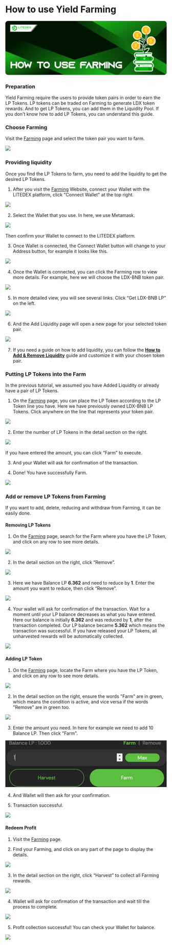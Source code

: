 # How to use Yield Farming

![](../../.gitbook/assets/10.-how-to-use-farming%20%281%29.svg)

### **Preparation**

Yield Farming require the users to provide token pairs in order to earn the LP Tokens. LP tokens can be traded on Farming to generate LDX token rewards. And to get LP Tokens, you can add them in the Liquidity Pool. If you don't know how to add LP Tokens, you can understand this guide.

### **Choose Farming**

Visit the [Farming](https://app.litedex.io/farming) page and select the token pair you want to farm.

![](https://gblobscdn.gitbook.com/assets%2F-Mfq-xr1Ba1zZ4TSvXC0%2F-Mh2DdTJRJSE6iZORIeM%2F-Mh2pf7JSLu5nDE3n4uC%2FEAA1CE68-281D-4E72-AE22-A8D8B84525C9_1_105_c.jpeg?alt=media&token=fd0ff453-2755-4592-974d-7c244d4ba999)

### **Providing liquidity**

Once you find the LP Tokens to farm, you need to add the liquidity to get the desired LP Tokens.

1. After you visit the [Farming](https://app.litedex.io/farming) Website, connect your Wallet with the LITEDEX platform, click "Connect Wallet" at the top right.

![](https://gblobscdn.gitbook.com/assets%2F-Mfq-xr1Ba1zZ4TSvXC0%2F-Mh2DdTJRJSE6iZORIeM%2F-Mh2pxEhxu9_wJIkWTXa%2F9024066D-28C7-4737-9D03-71AFF50583B6_4_5005_c.jpeg?alt=media&token=ddf2691e-e5ce-4c23-b3c2-52cce47d86e2)

2. Select the Wallet that you use. In here, we use Metamask.

![](https://gblobscdn.gitbook.com/assets%2F-Mfq-xr1Ba1zZ4TSvXC0%2F-Mh2DdTJRJSE6iZORIeM%2F-Mh2uR_BpQX8VLZSyR22%2F155E4CAE-4686-47F9-B6C9-AD9CBA5D0546_1_105_c.jpeg?alt=media&token=adca44b3-e507-4b3d-9369-8d59f5ae6a8e)

Then confirm your Wallet to connect to the LITEDEX platform.

3. Once Wallet is connected, the Connect Wallet button will change to your Address button, for example it looks like this.

![](https://gblobscdn.gitbook.com/assets%2F-Mfq-xr1Ba1zZ4TSvXC0%2F-Mh2DdTJRJSE6iZORIeM%2F-Mh2uf5W-YkKyPgS78ne%2F89C43009-FAF6-4614-B50B-5EBA33E6756D_4_5005_c.jpeg?alt=media&token=3af6eac0-11f4-423b-9d81-b8273b086667)

4. Once the Wallet is connected, you can click the Farming row to view more details. For example, here we will choose the LDX-BNB token pair.

![](https://gblobscdn.gitbook.com/assets%2F-Mfq-xr1Ba1zZ4TSvXC0%2F-Mh2DdTJRJSE6iZORIeM%2F-Mh2vCafj59rtdTS8AGl%2F85B51AB8-9FE1-4165-AECD-46885E88202E_1_201_a.jpeg?alt=media&token=855f49a4-494d-429f-b9c8-db21c766e8e3)

5. In more detailed view, you will see several links. Click “Get LDX-BNB LP” on the left.

![](https://gblobscdn.gitbook.com/assets%2F-Mfq-xr1Ba1zZ4TSvXC0%2F-Mh2DdTJRJSE6iZORIeM%2F-Mh2wffJqQ9mC4pHhEOx%2F2E9B4822-D6D3-4709-8C0D-44E282E6E5EF_1_105_c.jpeg?alt=media&token=51017043-e227-491b-8453-e69fe8aeab48)

6. And the Add Liquidity page will open a new page for your selected token pair.

![](https://gblobscdn.gitbook.com/assets%2F-Mfq-xr1Ba1zZ4TSvXC0%2F-Mh2DdTJRJSE6iZORIeM%2F-Mh2xtt7TbdIHLjiO8yR%2FBD7E2B36-BDE7-40F0-993A-9C1DA22B22A2_1_105_c.jpeg?alt=media&token=6563d57e-8cfb-4148-a731-20c370915843)

7. If you need a guide on how to add liquidity, you can follow the [**How to Add & Remove Liquidity**](../exchange/how-to-add-and-remove-liquidity.md) guide and customize it with your chosen token pair.

### **Putting LP Tokens into the Farm**

In the previous tutorial, we assumed you have Added Liquidity or already have a pair of LP Tokens.

1. On the [Farming](https://app.litedex.io/farming) page, you can place the LP Token according to the LP Token line you have. Here we have previously owned LDX-BNB LP Tokens. Click anywhere on the line that represents your token pair.

![](https://gblobscdn.gitbook.com/assets%2F-Mfq-xr1Ba1zZ4TSvXC0%2F-Mh2DdTJRJSE6iZORIeM%2F-Mh3-9D0T2tYv5Lk8w0z%2FC2D1385F-0068-47E3-A0A2-F0AEB0F1DF4E_1_105_c.jpeg?alt=media&token=0f59adbc-cf94-41da-b37e-984181f4eba1)

2. Enter the number of LP Tokens in the detail section on the right.

![](https://gblobscdn.gitbook.com/assets%2F-Mfq-xr1Ba1zZ4TSvXC0%2F-Mh2DdTJRJSE6iZORIeM%2F-Mh3-P92pzm2RyDRdur6%2FACFBECFE-EB24-4FD2-BC67-89C80672647F_4_5005_c.jpeg?alt=media&token=4b1889cb-e11b-47f5-87d8-494e1c93d064)

If you have entered the amount, you can click “Farm” to execute.

3. And your Wallet will ask for confirmation of the transaction.

4. Done! You have successfully Farm.

![](https://gblobscdn.gitbook.com/assets%2F-Mfq-xr1Ba1zZ4TSvXC0%2F-Mh2DdTJRJSE6iZORIeM%2F-Mh3-fIBZ2ZMMU5Qquqg%2F6F23379F-CF1E-471B-91C8-A5AFA44B2A56_1_201_a.jpeg?alt=media&token=b939a7bf-4098-46ef-b008-f00fcf497886)

### **Add or remove LP Tokens from Farming**

If you want to add, delete, reducing and withdraw from Farming, it can be easily done.

#### **Removing LP Tokens**

1. On the [Farming](https://app.litedex.io/farming) page, search for the Farm where you have the LP Token, and click on any row to see more details.

![](https://gblobscdn.gitbook.com/assets%2F-Mfq-xr1Ba1zZ4TSvXC0%2F-Mh2DdTJRJSE6iZORIeM%2F-Mh31n_vkSWa86Mb3SFh%2F6C6FF250-CBC6-4743-A371-DB4AD352A0B3_1_105_c.jpeg?alt=media&token=f91672b3-48ea-4a93-9082-38e0ad25028d)

2. In the detail section on the right, click “Remove”.

![](https://gblobscdn.gitbook.com/assets%2F-Mfq-xr1Ba1zZ4TSvXC0%2F-Mh2DdTJRJSE6iZORIeM%2F-Mh3289j6uDTR8WdHUMR%2F46639A2E-0FA2-4660-A915-F688F8C70E7E_4_5005_c.jpeg?alt=media&token=b626d275-5a07-4da7-8ee4-d279124832a8)

3. Here we have Balance LP **6.362** and need to reduce by **1**. Enter the amount you want to reduce, then click “Remove”.

![](https://gblobscdn.gitbook.com/assets%2F-Mfq-xr1Ba1zZ4TSvXC0%2F-Mh2DdTJRJSE6iZORIeM%2F-Mh32jALLUsEddvqNS_2%2F5E3C4F1B-64C8-4F40-8A40-59C4432EE574_4_5005_c.jpeg?alt=media&token=2bfd6da5-165a-483e-bd4f-c87cff4151f7)

4. Your wallet will ask for confirmation of the transaction. Wait for a moment until your LP balance decreases as what you have entered. Here our balance is initially **6.362** and was reduced by **1**, after the transaction completed. Our LP balance became **5.362** which means the transaction was successful. If you have released your LP Tokens, all unharvested rewards will be automatically collected.

![](https://gblobscdn.gitbook.com/assets%2F-Mfq-xr1Ba1zZ4TSvXC0%2F-Mh2DdTJRJSE6iZORIeM%2F-Mh345mYveqq4_EfmLF8%2F52C39D19-7B3E-456A-9E40-815C86348DB7_4_5005_c.jpeg?alt=media&token=ed86891d-fa54-431b-ab53-7b15454e9096)

#### **Adding LP Token**

1. On the [Farming](https://app.litedex.io/farming) page, locate the Farm where you have the LP Token, and click on any row to see more details.

![](https://gblobscdn.gitbook.com/assets%2F-Mfq-xr1Ba1zZ4TSvXC0%2F-Mh2DdTJRJSE6iZORIeM%2F-Mh35EEmNi2mV4rc5fw-%2F9EAD80EF-2A99-4E1F-AEE0-1B1F3EBF67A7_1_105_c.jpeg?alt=media&token=43ce0263-0d87-4ecc-877d-c28cf4d0045c)

2. In the detail section on the right, ensure the words "Farm" are in green, which means the condition is active, and vice versa if the words "Remove" are in green too.

![](https://gblobscdn.gitbook.com/assets%2F-Mfq-xr1Ba1zZ4TSvXC0%2F-Mh2DdTJRJSE6iZORIeM%2F-Mh35dH6rET66vKF-Ywr%2F0356D7FE-8827-4AFC-9CB5-657F7D7F6C6E_4_5005_c.jpeg?alt=media&token=47edc7ca-774c-4b89-93fa-eafe677d1f42)

3. Enter the amount you need. In here for example we need to add 10 Balance LP. Then click "Farm".

![](../../.gitbook/assets/75cbf201-8fd6-412c-be26-241b5dc20c22_4_5005_c.jpeg)

4. And Wallet will then ask for your confirmation.

5. Transaction successful.

![](https://gblobscdn.gitbook.com/assets%2F-Mfq-xr1Ba1zZ4TSvXC0%2F-Mh2DdTJRJSE6iZORIeM%2F-Mh36imvQyvEMUBXltsb%2F9DFFD30C-31AC-4050-A407-45BA91E30800_1_201_a.jpeg?alt=media&token=e5536496-643b-46f2-bc32-d9f567b8d0e9)

#### **Redeem Profit**

1. Visit the [Farming](https://app.litedex.io/farming) page.

2. Find your Farming, and click on any part of the page to display the details.

![](https://gblobscdn.gitbook.com/assets%2F-Mfq-xr1Ba1zZ4TSvXC0%2F-Mh2DdTJRJSE6iZORIeM%2F-Mh36XG9uyIym9MvMrhz%2FAEFAE284-6D49-41FB-B1D4-F696ACF5000A_1_105_c.jpeg?alt=media&token=c0073f0a-b191-44cc-95a2-a85ee7f4044f)

3. In the detail section on the right, click “Harvest” to collect all Farming rewards.

![](https://gblobscdn.gitbook.com/assets%2F-Mfq-xr1Ba1zZ4TSvXC0%2F-Mh2DdTJRJSE6iZORIeM%2F-Mh36xHCFm-XP_n6HfQ3%2FD7B4FE2E-FC76-453A-ABEB-9815ED165D5C_4_5005_c.jpeg?alt=media&token=2b18ed47-94d7-4be6-8e48-012ad4d8f69d)

4. Wallet will ask for confirmation of the transaction and wait till the process to complete.

![](https://gblobscdn.gitbook.com/assets%2F-Mfq-xr1Ba1zZ4TSvXC0%2F-Mh2DdTJRJSE6iZORIeM%2F-Mh379BXpPQj2sJzkuVW%2F678038EB-8A97-4F84-B626-9E8C280560B4_4_5005_c.jpeg?alt=media&token=6212283b-a32b-4510-b82c-8d23e2948b10)

5. Profit collection successful! You can check your Wallet for balance.

![](https://gblobscdn.gitbook.com/assets%2F-Mfq-xr1Ba1zZ4TSvXC0%2F-Mh2DdTJRJSE6iZORIeM%2F-Mh37NgFN_5Zik52Mdna%2F3CE1B41E-3FF2-4375-BD82-AB149639089C_4_5005_c.jpeg?alt=media&token=6e8d144b-de78-4cdd-bb8c-88e049e7429b)


